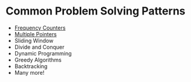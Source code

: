 # Common Problem Solving Patterns

<ul>
    <li>
        <a href="01-frequency_counters/Readme.md">
            Frequency Counters
        </a>
    </li>
    <li>
        <a href="02-multiple_pointer/Readme.md">
            Multiple Pointers
        </a>
    </li>
    <li>
        Sliding Window
    </li>
    <li>
        Divide and Conquer
    </li>
    <li>
        Dynamic Programming
    </li>
    <li>
        Greedy Algorithms
    </li>
    <li>
        Backtracking
    </li>
    <li>
        Many more!
    </li>
</ul>